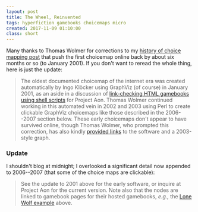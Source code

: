 ```yaml
---
layout: post
title: The Wheel, Reinvented
tags: hyperfiction gamebooks choicemaps micro
created: 2017-11-09 01:10:00
class: short
---
```

Many thanks to Thomas Wolmer for corrections to my [history of choice mapping post](/blog/2017/10/27/history-of-choice-mapping/) that push the first choicemap online back by about six months or so (to January 2001).  If you don't want to reread the whole thing, here is just the update:

> The oldest documented choicemap of the internet era was created automatically by Ingo Klöcker using GraphViz (of course) in January 2001, as an aside in a discussion of [link-checking HTML gamebooks using shell scripts](http://lists.topica.com/lists/projectaon/read/message.html?mid=1705070600&sort=d&start=525) for Project Aon.  Thomas Wolmer continued working in this automated vein in 2002 and 2003 using Perl to create clickable GraphViz choicemaps like those described in the 2006--2007 section below.  These early choicemaps don't appear to have survived online, though Thomas Wolmer, who prompted this correction, has also kindly [provided links](/files/choicemaps/messages/12859.txt) to the software and a 2003-style graph.

### Update

I shouldn't blog at midnight; I overlooked a significant detail now appended to 2006--2007 (that some of the choice maps are clickable):

> See the update to 2001 above for the early software, or inquire at Project Aon for the current version.  Note also that the nodes are linked to gamebook pages for their hosted gamebooks, *e.g.,* the [Lone Wolf example](https://www.projectaon.org/en/svg/lw/01fftd.svgz) above.
